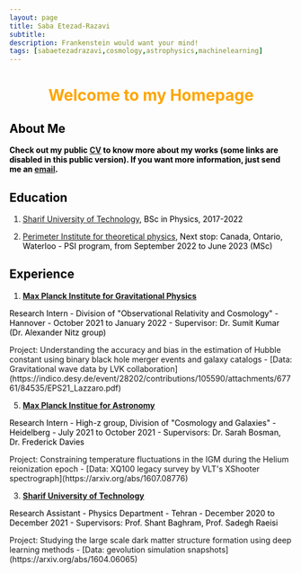 ```yaml
---
layout: page
title: Saba Etezad-Razavi
subtitle: 
description: Frankenstein would want your mind!
tags: [sabaetezadrazavi,cosmology,astrophysics,machinelearning]
---
```

   
<style>H1{color:Black;}</style>
<style>H2{color:Black;}</style>
<style>H3{color:Black;}</style>
<style>p{color:Black;}</style>



<h1 align="center"> <p style="color:orange;"> Welcome to my Homepage </p> </h1>

   
## About Me
**Check out my public [CV](https://github.com/SabaEtezadRazavi/sabaetezadrazavi.github.io/raw/master/SabaEtezadRazavi_CV_web.pdf) to know more about my works (some links are disabled in this public version). If you want more information, just send me an [email](mailto:saba.etezad@physics.sharif.edu).**



## Education

1. [Sharif University of Technology](https://en.sharif.edu/), BSc in Physics, 2017-2022

2. [Perimeter Institute for theoretical physics](https://perimeterinstitute.ca/), Next stop: Canada, Ontario, Waterloo - PSI program, from September 2022 to June 2023 (MSc)


## Experience

1. **[Max Planck Institute for Gravitational Physics](https://www.aei.mpg.de/)** 
<p style="color:black;"> Research Intern - Division of "Observational Relativity and Cosmology" - Hannover - October 2021 to January 2022 - Supervisor: Dr. Sumit Kumar (Dr. Alexander Nitz group)</p>
Project: Understanding the accuracy and bias in the estimation of Hubble constant using binary black hole merger events and galaxy catalogs - [Data: Gravitational wave data by LVK collaboration](https://indico.desy.de/event/28202/contributions/105590/attachments/67761/84535/EPS21_Lazzaro.pdf)


5. **[Max Planck Institue for Astronomy](https://www.mpia.de/en)** 
<p style="color:black;"> Research Intern - High-z group, Division of "Cosmology and Galaxies" - Heidelberg - July 2021 to October 2021 - Supervisors: Dr. Sarah Bosman, Dr. Frederick Davies</p>
Project: Constraining temperature fluctuations in the IGM during the Helium reionization epoch - [Data: XQ100 legacy survey by VLT's XShooter spectrograph](https://arxiv.org/abs/1607.08776)


3. **[Sharif University of Technology](https://en.sharif.edu/)** 
<p style="color:black;"> Research Assistant - Physics Department - Tehran - December 2020 to December 2021 - Supervisors: Prof. Shant Baghram, Prof. Sadegh Raeisi </p>
Project: Studying the large scale dark matter structure formation using deep learning methods - [Data: gevolution simulation snapshots](https://arxiv.org/abs/1604.06065)
